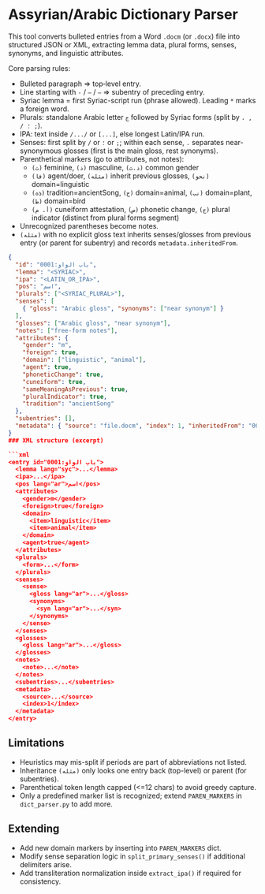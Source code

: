 # Assyrian/Arabic Dictionary Parser

This tool converts bulleted entries from a Word `.docm` (or `.docx`) file into structured JSON or XML, extracting lemma data, plural forms, senses, synonyms, and linguistic attributes.

Core parsing rules:

- Bulleted paragraph => top‑level entry.
- Line starting with `-` / `–` / `—` => subentry of preceding entry.
- Syriac lemma = first Syriac-script run (phrase allowed). Leading `*` marks a foreign word.
- Plurals: standalone Arabic letter `ج` followed by Syriac forms (split by `، , / ؛ ;`).
- IPA: text inside `/.../` or `[...]`, else longest Latin/IPA run.
- Senses: first split by `/` or `؛` or `;`; within each sense, `.` separates near-synonymous glosses (first is the main gloss, rest synonyms).
- Parenthetical markers (go to attributes, not notes):
  - `(ث)` feminine, `(ذ)` masculine, `(ذ.ث)` common gender
  - `(فا)` agent/doer, `(مثله)` inherit previous glosses, `(نحو)` domain=linguistic
  - `(ܪܘ)` tradition=ancientSong, `(ح)` domain=animal, `(نب)` domain=plant, `(ط)` domain=bird
  - `(أ. م)` cuneiform attestation, `(ص)` phonetic change, `(ج)` plural indicator (distinct from plural forms segment)
- Unrecognized parentheses become notes.
- `(مثله)` with no explicit gloss text inherits senses/glosses from previous entry (or parent for subentry) and records `metadata.inheritedFrom`.

```json
{
  "id": "باب الواو:0001",
  "lemma": "<SYRIAC>",
  "ipa": "<LATIN_OR_IPA>",
  "pos": "اسم", 
  "plurals": ["<SYRIAC_PLURAL>"],
  "senses": [
    { "gloss": "Arabic gloss", "synonyms": ["near synonym"] }
  ],
  "glosses": ["Arabic gloss", "near synonym"],
  "notes": ["free-form notes"],
  "attributes": {
    "gender": "m",
    "foreign": true,
    "domain": ["linguistic", "animal"],
    "agent": true,
    "phoneticChange": true,
    "cuneiform": true,
    "sameMeaningAsPrevious": true,
    "pluralIndicator": true,
    "tradition": "ancientSong"
  },
  "subentries": [],
  "metadata": { "source": "file.docm", "index": 1, "inheritedFrom": "باب الواو:0000" }
}
### XML structure (excerpt)

```xml
<entry id="باب الواو:0001">
  <lemma lang="syc">...</lemma>
  <ipa>...</ipa>
  <pos lang="ar">اسم</pos>
  <attributes>
    <gender>m</gender>
    <foreign>true</foreign>
    <domain>
      <item>linguistic</item>
      <item>animal</item>
    </domain>
    <agent>true</agent>
  </attributes>
  <plurals>
    <form>...</form>
  </plurals>
  <senses>
    <sense>
      <gloss lang="ar">...</gloss>
      <synonyms>
        <syn lang="ar">...</syn>
      </synonyms>
    </sense>
  </senses>
  <glosses>
    <gloss lang="ar">...</gloss>
  </glosses>
  <notes>
    <note>...</note>
  </notes>
  <subentries>...</subentries>
  <metadata>
    <source>...</source>
    <index>1</index>
  </metadata>
</entry>
```

## Limitations

- Heuristics may mis-split if periods are part of abbreviations not listed.
- Inheritance `(مثله)` only looks one entry back (top-level) or parent (for subentries).
- Parenthetical token length capped (<=12 chars) to avoid greedy capture.
- Only a predefined marker list is recognized; extend `PAREN_MARKERS` in `dict_parser.py` to add more.

## Extending

- Add new domain markers by inserting into `PAREN_MARKERS` dict.
- Modify sense separation logic in `split_primary_senses()` if additional delimiters arise.
- Add transliteration normalization inside `extract_ipa()` if required for consistency.
